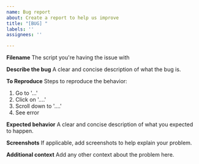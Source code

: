 ```yaml
---
name: Bug report
about: Create a report to help us improve
title: "[BUG] "
labels: ''
assignees: ''

---
```


**Filename**
The script you're having the issue with

**Describe the bug**
A clear and concise description of what the bug is.

**To Reproduce**
Steps to reproduce the behavior:
1. Go to '...'
2. Click on '....'
3. Scroll down to '....'
4. See error

**Expected behavior**
A clear and concise description of what you expected to happen.

**Screenshots**
If applicable, add screenshots to help explain your problem.

**Additional context**
Add any other context about the problem here.
